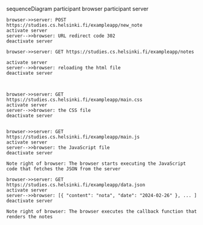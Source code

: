 sequenceDiagram
    participant browser
    participant server

    browser->>server: POST https://studies.cs.helsinki.fi/exampleapp/new_note
    activate server
    server-->>browser: URL redirect code 302
    deactivate server

    browser->>server: GET https://studies.cs.helsinki.fi/exampleapp/notes

    activate server
    server-->>browser: reloading the html file
    deactivate server



    browser->>server: GET https://studies.cs.helsinki.fi/exampleapp/main.css
    activate server
    server-->>browser: the CSS file
    deactivate server


    browser->>server: GET https://studies.cs.helsinki.fi/exampleapp/main.js
    activate server
    server-->>browser: the JavaScript file
    deactivate server

    Note right of browser: The browser starts executing the JavaScript code that fetches the JSON from the server

    browser->>server: GET https://studies.cs.helsinki.fi/exampleapp/data.json
    activate server
    server-->>browser: [{ "content": "nota", "date": "2024-02-26" }, ... ]
    deactivate server

    Note right of browser: The browser executes the callback function that renders the notes
